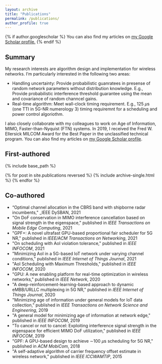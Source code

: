 ```yaml
---
layout: archive
title: "Publications"
permalink: /publications/
author_profile: true
---
```


{% if author.googlescholar %}
  You can also find my articles on <u><a href="{{author.googlescholar}}">my Google Scholar profile</a>.</u>
{% endif %}

## **Summary** 

My research interests are algorithm design and implementation for wireless networks. I’m particularly interested in the following two areas:
- Handling uncertainty: Provide probabilistic guanratees in presense of random network parameters without distribution knowledge. E.g., Provide probabilistic interference threshold guarantee using the mean and covariance of random channcel gains.
- Real-time algorithm: Meet wall-clock timing requirement. E.g., 125 $\mu$s (one TTI in 5G-NR numerology 3) timing requiremnt for a scheduling and power control algoriothm.

I also closely collaborate with my colleagues to work on Age of Information, MIMO, Faster-than-Nyquist (FTN) systems. In 2019, I received the Fred W. Ellersick MILCOM Award for the Best Paper in the unclassified technical program. You can also find my articles on [my Google Scholar profile](https://scholar.google.com/citations?user=utvZzaAAAAAJ&hl=en).

## **First-authored**

{% include base_path %}

{% for post in site.publications reversed %}
  {% include archive-single.html %}
{% endfor %}

## **Co-authored**

- “Optimal channel allocation in the CBRS band with shipborne radar incumbents," _IEEE DySBAN, 2021
- "On DoF conservation in MIMO interference cancellation based on signal strength in the eigenspace," published in _IEEE Transactions on Mobile Edge Computing_, 2021
- "GPF+: A novel ultrafast GPU-based proportional fair scheduler for 5G NR," published in _IEEE/ACM Transactions on Networking_, 2021
- "On scheduling with AoI violation tolerance," published in _IEEE INFOCOM_, 2021
- "Minimizing AoI in a 5G-based IoT network under varying channel conditions," published in _IEEE Internet of Things Journal_, 2021
- "AoI Scheduling with Maximum Thresholds," published in _IEEE INFOCOM_, 2020
- "GPU: A new enabling platform for real-time optimization in wireless networks," published in _IEEE Network_, 2020
- "A deep-reinforcement-learning-based approach to dynamic eMBB/URLLC multiplexing in 5G NR," published in _IEEE Internet of Things Journal_, 2020
- "Minimizing age of information under general models for IoT data collection," published in _IEEE Transactions on Network Science and Engineering_, 2019
- "A general model for minimizing age of information at network edge," published in _IEEE INFOCOM_, 2019
- "To cancel or not to cancel: Exploiting interference signal strength in the eigenspace for efficient MIMO DoF utilization," published in _IEEE INFOCOM_, 2019
- "GPF: A GPU-based design to achieve $\sim$100 $\mu$s scheduling for 5G NR," published in _ACM MobiCom_, 2018
- "A self-adaptive algorithm of carrier frequency offset estimate in wireless network," published in _IEEE ICCWAMTIP_, 2015
